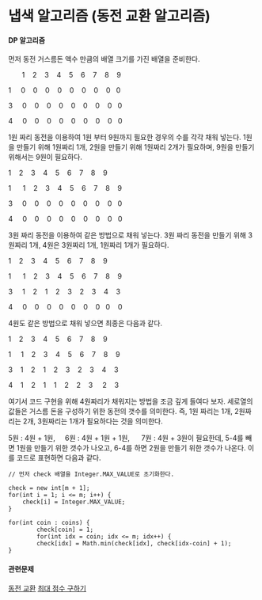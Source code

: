 # 냅색 알고리즘 (동전 교환 알고리즘)

#### DP 알고리즘

먼저 동전 거스름돈 액수 만큼의 배열 크기를 가진 배열을 준비한다. 

       1    2    3    4    5    6    7    8    9

1     0    0    0    0    0    0    0    0   0

3     0    0    0    0    0    0    0    0   0                          

4     0    0    0    0    0    0    0    0   0    

1원 짜리 동전을 이용하여 1원 부터 9원까지 필요한 경우의 수를 각각 채워 넣는다. 1원을 만들기 위해 1원짜리 1개, 2원을 만들기 위해 1원짜리 2개가 필요하며, 9원을 만들기 위해서는 9원이 필요하다.

1    2    3    4    5    6    7    8    9

1      1    2    3    4    5    6    7    8    9

3     0    0    0    0    0    0    0    0   0                          

4     0    0    0    0    0    0    0    0   0    

3원 짜리 동전을 이용하여 같은 방법으로 채워 넣는다. 3원 짜리 동전을 만들기 위해 3원짜리 1개, 4원은 3원짜리 1개, 1원짜리 1개가 필요하다.

1    2    3    4    5    6    7    8    9

1      1    2    3    4    5    6    7    8    9

3     1    2    1    2    3    2    3    4    3                            

4     0    0    0    0    0    0    0   0    0    

4원도 같은 방법으로 채워 넣으면 최종은 다음과 같다.

1    2    3    4    5    6    7    8    9

1     1    2    3    4    5    6    7    8    9

3    1    2    1    2    3    2    3    4    3                          

4    1    2    1    1    2    2    3     2    3                

여기서 코드 구현을 위해 4원짜리가 채워지는 방법을 조금 깊게 들여다 보자. 세로열의 값들은 거스름 돈을 구성하기 위한 동전의 갯수를 의미한다. 즉, 1원 짜리는 1개, 2원짜리는 2개, 3원짜리는 1개가 필요하다는 것을 의미한다.

5원 : 4원 + 1원,     6원 : 4원 + 1원 + 1원,      7원 : 4원 + 3원이 필요한데, 5-4를 빼면 1원을 만들기 위한 갯수가 나오고, 6-4를 하면 2원을 만들기 위한 갯수가 나온다. 이를 코드로 표현하면 다음과 같다.

```
// 먼저 check 배열을 Integer.MAX_VALUE로 초기화한다. 

check = new int[m + 1];
for(int i = 1; i <= m; i++) {
	check[i] = Integer.MAX_VALUE;
}

for(int coin : coins) {
        check[coin] = 1;
        for(int idx = coin; idx <= m; idx++) {
        check[idx] = Math.min(check[idx], check[idx-coin] + 1);
}
```

#### 관련문제
[동전 교환](/src/dy/inflearn/Ch10_5.java)
[최대 점수 구하기](/src/dy/inflearn/Ch10_6.java)